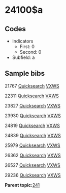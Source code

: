 # 24100$a

## Codes

-   Indicators
    -   First: 0
    -   Second: 0
-   Subfield: a

## Sample bibs

21767 [Quicksearch](https://search.library.yale.edu/catalog/21767) [VXWS](http://prodorbis.library.yale.edu:7014/vxws/GetHoldingsService?bibId=21767)

22311 [Quicksearch](https://search.library.yale.edu/catalog/22311) [VXWS](http://prodorbis.library.yale.edu:7014/vxws/GetHoldingsService?bibId=22311)

23827 [Quicksearch](https://search.library.yale.edu/catalog/23827) [VXWS](http://prodorbis.library.yale.edu:7014/vxws/GetHoldingsService?bibId=23827)

23930 [Quicksearch](https://search.library.yale.edu/catalog/23930) [VXWS](http://prodorbis.library.yale.edu:7014/vxws/GetHoldingsService?bibId=23930)

24819 [Quicksearch](https://search.library.yale.edu/catalog/24819) [VXWS](http://prodorbis.library.yale.edu:7014/vxws/GetHoldingsService?bibId=24819)

24839 [Quicksearch](https://search.library.yale.edu/catalog/24839) [VXWS](http://prodorbis.library.yale.edu:7014/vxws/GetHoldingsService?bibId=24839)

25979 [Quicksearch](https://search.library.yale.edu/catalog/25979) [VXWS](http://prodorbis.library.yale.edu:7014/vxws/GetHoldingsService?bibId=25979)

26362 [Quicksearch](https://search.library.yale.edu/catalog/26362) [VXWS](http://prodorbis.library.yale.edu:7014/vxws/GetHoldingsService?bibId=26362)

26527 [Quicksearch](https://search.library.yale.edu/catalog/26527) [VXWS](http://prodorbis.library.yale.edu:7014/vxws/GetHoldingsService?bibId=26527)

29236 [Quicksearch](https://search.library.yale.edu/catalog/29236) [VXWS](http://prodorbis.library.yale.edu:7014/vxws/GetHoldingsService?bibId=29236)

**Parent topic:**[241](../../tags/241/241.md)

